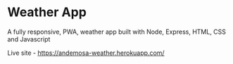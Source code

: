 # Weather App

A fully responsive, PWA, weather app built with Node, Express, HTML, CSS and Javascript

Live site - https://andemosa-weather.herokuapp.com/
